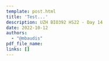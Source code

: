 ```yaml
---
template: post.html
title: 'Test...'
description: UZH BIO392 HS22 - Day 14
date: 2022-10-12
authors:
  - "@mbaudis"
pdf_file_name: 
links: []
---
```




<!--more-->

